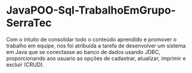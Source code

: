# JavaPOO-Sql-TrabalhoEmGrupo-SerraTec
Com o intuito de consolidar todo o conteúdo aprendido e promover o trabalho em equipe, nos foi atribuída a tarefa de desenvolver um sistema em Java que se conectasse ao banco de dados usando JDBC, proporcionando aos usuario as opções de cadastrar, atualizar, imprimir e excluir (CRUD).

